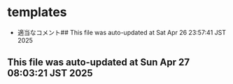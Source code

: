 # templates

 - 適当なコメント## This file was auto-updated at Sat Apr 26 23:57:41 JST 2025
## This file was auto-updated at Sun Apr 27 08:03:21 JST 2025
